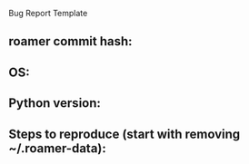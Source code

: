 Bug Report Template

## roamer commit hash:
## OS:
## Python version:
## Steps to reproduce (start with removing ~/.roamer-data):

